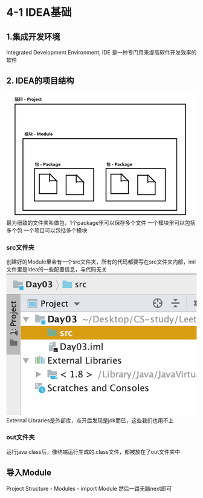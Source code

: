 # 4-1 IDEA基础

## 1.集成开发环境 
Integrated Development Environment, IDE
是一种专门用来提高软件开发效率的软件

## 2. IDEA的项目结构
![](4-1%20IDEA%E5%9F%BA%E7%A1%80/%E6%88%AA%E5%B1%8F2021-01-08%2014.12.15.png)
最为细致的文件夹叫做包，1个package里可以保存多个文件
一个模块里可以包括多个包
一个项目可以包括多个模块

### src文件夹
创建好的Module里会有一个src文件夹，所有的代码都要写在src文件夹内部，iml文件里是idea的一些配置信息，与代码无关
![](4-1%20IDEA%E5%9F%BA%E7%A1%80/%E6%88%AA%E5%B1%8F2021-01-08%2020.57.07.png)
External Libraries是外部库，点开后发现是jdk而已，这些我们也用不上

### out文件夹
运行java class后，像终端运行生成的.class文件，都被放在了out文件夹中



## 导入Module
Project Structure - Modules - import Module
然后一路无脑next即可


